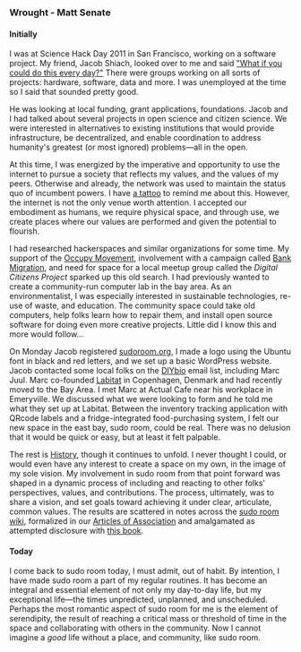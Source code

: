 ### Wrought - Matt Senate

#### Initially

I was at Science Hack Day 2011 in San Francisco, working on a software project. My friend, Jacob Shiach, looked over to me and said ["What if you could do this every day?"](http://www.brightworkcoresearch.com/brightwork-coresearch-is-launching-in-houston/) There were groups working on all sorts of projects: hardware, software, data and more. I was unemployed at the time so I said that sounded pretty good.

He was looking at local funding, grant applications, foundations. Jacob and I had talked about several projects in open science and citizen science. We were interested in alternatives to existing institutions that would provide infrastructure, be decentralized, and enable coordination to address humanity's greatest (or most ignored) problems&mdash;all in the open.

At this time, I was energized by the imperative and opportunity to use the internet to pursue a society that reflects my values, and the values of my peers. Otherwise and already, the network was used to maintain the status quo of incumbent powers. I have [a tattoo](http://boingboing.net/2013/02/20/tattoo-of-the-arpanet-as-it-st.html) to remind me about this. However, the internet is not the only venue worth attention. I accepted our embodiment as humans, we require physical space, and through use, we create places where our values are performed and given the potential to flourish.

I had researched hackerspaces and similar organizations for some time. My support of the [Occupy Movement](http://occupy.net/), involvement with a campaign called [Bank Migration](http://bankmigration.org/),  and need for space for a local meetup group called the *Digital Citizens Project* sparked up this old search. I had previously wanted to create a community-run computer lab in the bay area. As an environmentalist, I was especially interested in sustainable technologies, re-use of waste, and education. The community space could take old computers, help folks learn how to repair them, and install open source software for doing even more creative projects. Little did I know this and more would follow...

On Monday Jacob registered [sudoroom.org](http://sudoroom.org/), I made a logo using the Ubuntu font in black and red letters, and we set up a basic WordPress website. Jacob contacted some local folks on the [DIYbio](http://diybio.org/) email list, including Marc Juul. Marc co-founded [Labitat](http://labitat.dk/) in Copenhagen, Denmark and had recently moved to the Bay Area. I met Marc at Actual Cafe near his workplace in Emeryville. We discussed what we were looking to form and he told me what they set up at Labitat. Between the inventory tracking application with QRcode labels and a fridge-integrated food-purchasing system, I felt our new space in the east bay, sudo room, could be real. There was no delusion that it would be quick or easy, but at least it felt palpable.

The rest is [History](#history), though it continues to unfold. I never thought I could, or would even have any interest to create a space on my own, in the image of my sole vision. My involvement in sudo room from that point forward was shaped in a dynamic process of including and reacting to other folks' perspectives, values, and contributions. The process, ultimately, was to share a vision, and set goals toward achieving it under clear, articulate, common values. The results are scattered in notes across the [sudo room wiki](http://sudoroom.org/wiki/), formalized in our [Articles of Association](http://sudoroom.org/wiki/Articles_of_Association) and amalgamated as attempted disclosure with [this book](/).

#### Today

I come back to sudo room today, I must admit, out of habit. By intention, I have made sudo room a part of my regular routines. It has become an integral and essential element of not only my day-to-day life, but my exceptional life&mdash;the times unpredicted, unplanned, and unscheduled. Perhaps the most romantic aspect of sudo room for me is the element of serendipity, the result of reaching a critical mass or threshold of time in the space and collaborating with others in the community. Now I cannot imagine a *good* life without a place, and community, like sudo room. 
